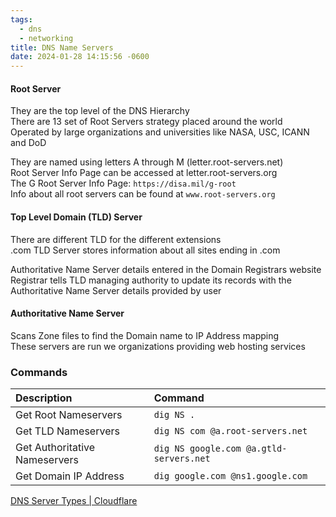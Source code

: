 ```yaml
---
tags:
  - dns
  - networking
title: DNS Name Servers
date: 2024-01-28 14:15:56 -0600
---
```


#### Root Server
They are the top level of the DNS Hierarchy  
There are 13 set of Root Servers strategy placed around the world  
Operated by large organizations and universities like NASA, USC, ICANN and DoD

They are named using letters A through M (letter.root-servers.net)  
Root Server Info Page can be accessed at letter.root-servers.org  
The G Root Server Info Page: `https://disa.mil/g-root`  
Info about all root servers can be found at `www.root-servers.org`

#### Top Level Domain (TLD) Server
There are different TLD for the different extensions  
.com TLD Server stores information about all sites ending in .com

Authoritative Name Server details entered in the Domain Registrars website  
Registrar tells TLD managing authority to update its records with the Authoritative Name Server details provided by user

#### Authoritative Name Server
Scans Zone files to find the Domain name to IP Address mapping  
These servers are run we organizations providing web hosting services

### Commands

| Description                   | Command                                 |
| :---------------------------- | :-------------------------------------- |
| Get Root Nameservers          | `dig NS .`                              |
| Get TLD Nameservers           | `dig NS com @a.root-servers.net`        |
| Get Authoritative Nameservers | `dig NS google.com @a.gtld-servers.net` |
| Get Domain IP Address         | `dig google.com @ns1.google.com`        |

[DNS Server Types | Cloudflare](https://www.cloudflare.com/learning/dns/dns-server-types/)
